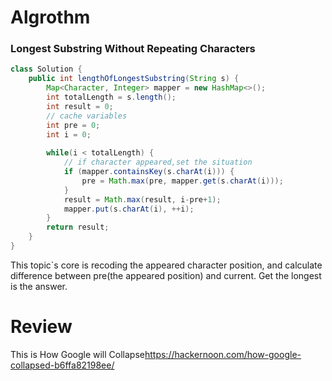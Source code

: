 # Algrothm 
### Longest Substring Without Repeating Characters

```java
class Solution {
    public int lengthOfLongestSubstring(String s) {
        Map<Character, Integer> mapper = new HashMap<>();
        int totalLength = s.length();
        int result = 0;
        // cache variables
        int pre = 0;
        int i = 0;
        
        while(i < totalLength) {
            // if character appeared,set the situation
            if (mapper.containsKey(s.charAt(i))) {
                pre = Math.max(pre, mapper.get(s.charAt(i)));
            }
            result = Math.max(result, i-pre+1);
            mapper.put(s.charAt(i), ++i);
        }
        return result;
    }
}

```
This topic`s core is recoding the appeared character position, and calculate difference between pre(the appeared position) and current. Get the longest is the answer.

# Review
This is How Google will Collapse<https://hackernoon.com/how-google-collapsed-b6ffa82198ee/>


